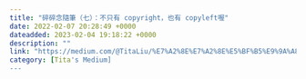 ```yaml
---
title: "碎碎念隨筆（七）：不只有 copyright，也有 copyleft喔"
date: 2022-02-07 20:28:49 +0000
dateadded: 2023-02-04 19:18:22 +0000
description: ""
link: "https://medium.com/@TitaLiu/%E7%A2%8E%E7%A2%8E%E5%BF%B5%E9%9A%A8%E7%AD%86-%E4%B8%83-%E4%B8%8D%E5%8F%AA%E6%9C%89-copyright-%E4%B9%9F%E6%9C%89-copyleft%E5%96%94-ca76867fe76e?source=rss-1f0703e3e84b------2"
category: [Tita's Medium]
---
```

